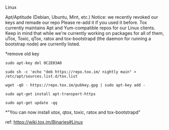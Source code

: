 Linux

Apt/Aptitude (Debian, Ubuntu, Mint, etc.)
Notice: we recently revoked our keys and remade our repo
Please re-add it if you used it before.
Tox currently maintains Apt and Yum-compatible repos for our Linux clients.
Keep in mind that while we're currently working on packages for all of them, uTox, Toxic, qTox, ratox and tox-bootstrapd (the daemon for running a bootstrap node) are currently listed.

*remove old key

`sudo apt-key del 0C2E03A0`
 
`sudo sh -c 'echo "deb https://repo.tox.im/ nightly main" > /etc/apt/sources.list.d/tox.list`

`wget -qO - https://repo.tox.im/pubkey.gpg | sudo apt-key add -`

`sudo apt-get install apt-transport-https`

`sudo apt-get update -qq`

*"You can now install utox, qtox, toxic, ratox and tox-bootstrapd"

ref: https://wiki.tox.im/Binaries#Linux
